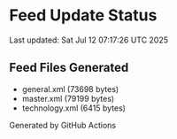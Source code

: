 # Feed Update Status
Last updated: Sat Jul 12 07:17:26 UTC 2025

## Feed Files Generated
- general.xml (73698 bytes)
- master.xml (79199 bytes)
- technology.xml (6415 bytes)

Generated by GitHub Actions
